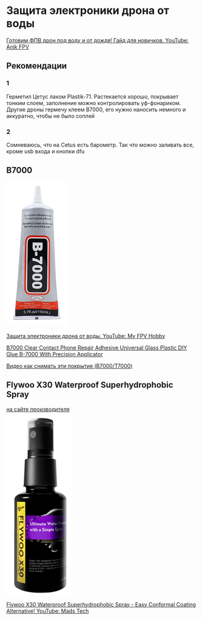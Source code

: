 # Защита электроники дрона от воды

[Готовим ФПВ дрон под воду и от дождя! Гайд для новичков. YouTube: Anik FPV](https://www.youtube.com/watch?v=CsVZRnY7M3M)

## Рекомендации

### 1
Герметил Цетус лаком Plastik-71. Растекается хорошо, покрывает тонким слоем, заполнение можно контролировать уф-фонариком.  
Другие дроны гермечу клеем B7000, его нужно наносить немного и аккуратно, чтобы не было соплей

### 2
Сомневаюсь, что на Cetus есть барометр. Так что можно заливать все, кроме usb входа и кнопки dfu

## B7000
![](B7000.png)  

[Защита электроники дрона от воды. YouTube: My FPV Hobby](https://www.youtube.com/watch?v=UN3pCRkmNeI)  

[B7000 Clear Contact Phone Repair Adhesive Universal Glass Plastic DIY Glue B-7000 With Precision Applicator](https://vi.aliexpress.com/item/1005003653423730.html)

[Видео как снимать эти покрытия (B7000/T7000)](Как_снимать_B7000.mp4)

## Flywoo X30 Waterproof Superhydrophobic Spray
[на сайте производителя](https://flywoo.net/products/flywoo-x30-waterproof-superhydrophobic-invisible-spray)  
![](Flywoo_X30_Spray.png)

[Flywoo X30 Waterproof Superhydrophobic Spray - Easy Conformal Coating Alternative! YouTube: Mads Tech](https://www.youtube.com/watch?v=HftOrKM05p0)